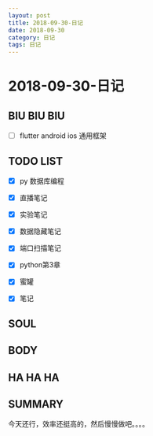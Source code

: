 ```yaml
---
layout: post
title: 2018-09-30-日记
date: 2018-09-30
category: 日记
tags: 日记
---
```

# 2018-09-30-日记
## BIU BIU BIU
- [ ] flutter android ios 通用框架
 
## TODO LIST

- [x] py 数据库编程
- [x] 直播笔记
- [x] 实验笔记
- [x] 数据隐藏笔记
- [x] 端口扫描笔记
- [x] python第3章
- [x] 蜜罐
- [x] 笔记

 
## SOUL


## BODY

 
## HA HA HA

 
## SUMMARY
今天还行，效率还挺高的，然后慢慢做吧。。。。  
 
